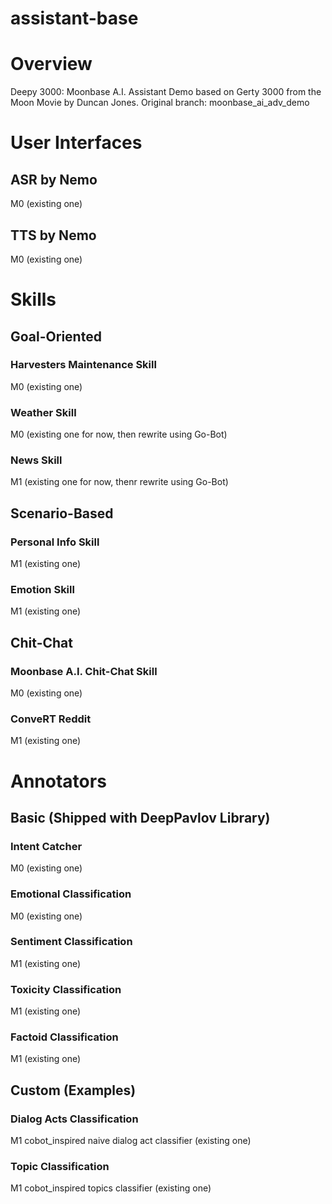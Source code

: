 # assistant-base

# Overview
Deepy 3000: Moonbase A.I. Assistant Demo based on Gerty 3000 from the Moon Movie by Duncan Jones.
Original branch: moonbase_ai_adv_demo

# User Interfaces
## ASR by Nemo
M0
(existing one)

## TTS by Nemo
M0
(existing one)

# Skills
## Goal-Oriented
### Harvesters Maintenance Skill
M0
(existing one)

### Weather Skill
M0
(existing one for now, then rewrite using Go-Bot)

### News Skill
M1
(existing one for now, thenr rewrite using Go-Bot)

## Scenario-Based
### Personal Info Skill
M1
(existing one)

### Emotion Skill
M1
(existing one)

## Chit-Chat
### Moonbase A.I. Chit-Chat Skill
M0
(existing one)

### ConveRT Reddit
M1
(existing one)

# Annotators
## Basic (Shipped with DeepPavlov Library)
### Intent Catcher
M0
(existing one)

### Emotional Classification
M0
(existing one)

### Sentiment Classification
M1
(existing one)

### Toxicity Classification
M1
(existing one)

### Factoid Classification
M1
(existing one)

## Custom (Examples)
### Dialog Acts Classification
M1
cobot_inspired naive dialog act classifier (existing one)

### Topic Classification
M1
cobot_inspired topics classifier (existing one)
